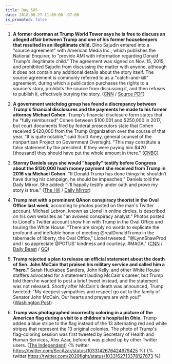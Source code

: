 ```yaml
---
title: Day 585
date: 2018-08-27 11:00:00 -07:00
is_promoted: false
---
```


1. **A former doorman at Trump World Tower says he is free to discuss an alleged affair between Trump and one of his former housekeepers that resulted in an illegitimate child.** Dino Sajudin entered into a "source agreement" with American Media Inc., which publishes the National Enquirer, to "provide AMI with information regarding Donald Trump's illegitimate child." The agreement was signed on Nov. 15, 2015, and prohibited Sajudin from discussing the matter with anyone, although it does not contain any additional details about the story itself. The source agreement is commonly referred to as a "catch-and-kill" agreement, during which a publication purchases the rights to a source's story, prohibits the source from discussing it, and then refuses to publish it, effectively burying the story. ([CNN](https://www.cnn.com/2018/08/24/politics/trump-tower-doorman-contract-ami/index.html) / [Source PDF](http://cdn.cnn.com/cnn/2018/images/08/24/sajudin.ami.pdf))

2. **A government watchdog group has found a discrepancy between Trump's financial disclosures and the payments he made to his former attorney Michael Cohen.** Trump's financial disclosure form states that he "fully reimbursed" Cohen between $100,001 and $250,000 in 2017, but court documents filed by federal prosecutors state that Cohen received $420,000 from the Trump Organization over the course of that year. "It is quite notable," said Scott Amey, general counsel of the nonpartisan Project on Government Oversight. "This may constitute a false statement by the president. If they were paying him $420 \[thousand\] they should have put the whole amount in there." ([CNBC](https://www.cnbc.com/2018/08/24/trump-paid-michael-cohen-more-than-what-he-stated-in-financial-disclosure.html))

3. **Stormy Daniels says she would "happily" testify before Congress about the $130,000 hush money payment she received from Trump in 2016 via Michael Cohen.** "If Donald Trump has done things he shouldn’t have during his campaign, he should be impeached," Daniels told the Daily Mirror. She added: "I'll happily testify under oath and prove my story is true." ([The Hill](http://thehill.com/homenews/administration/403709-stormy-daniels-says-she-will-testify-before-congress) / [Daily Mirror](https://www.mirror.co.uk/news/us-news/stormy-daniels-vows-testify-donald-13139717))

4. **Trump met with a prominent QAnon conspiracy theorist in the Oval Office last week**, according to photos posted on the man's Twitter account. Michael Lebron, known as Lionel in online circles, is described on his own websites as "an avowed conspiracy analyst." Photos posted to Lionel's Twitter account show him with Trump in the Oval Office and touring the White House. "There are simply no words to explicate the profound and ineffable honor of meeting @realDonaldTrump in the tabernacle of liberty, the Oval Office," Lionel tweeted. "@LynnShawProd and I so appreciate @POTUS' kindness and courtesy. #MAGA." ([CNN](https://www.cnn.com/2018/08/25/politics/donald-trump-qanon-white-house/index.html) / [Daily Beast](https://www.thedailybeast.com/trump-in-oval-office-meets-promoter-of-qanon-conspiracy-theory-that-says-democrats-run-pedophile-cult) / [GQ](https://www.gq.com/story/qanon-conspiracy-theorist-oval-office-trump))

5. **Trump rejected a plan to release an official statement about the death of Sen. John McCain that praised his military service and called him a "hero."** Sarah Huckabee Sanders, John Kelly, and other White House staffers advocated for a statement lauding McCain's career, but Trump told them he wanted to post a brief tweet instead, and the statement was not released. Shortly after McCain's death was announced, Trump tweeted: "My deepest sympathies and respect go out to the family of Senator John McCain. Our hearts and prayers are with you!" ([Washington Post](https://www.washingtonpost.com/politics/trump-rejected-plans-for-a-white-house-statement-praising-mccain/2018/08/26/0d0478e4-a967-11e8-8f4b-aee063e14538_story.html?utm_term=.fcbaee81b9cf))

6. **Trump was photographed incorrectly coloring in a picture of the American flag during a visit to a children's hospital in Ohio.** Trump added a blue stripe to the flag instead of the 13 alternating red and white stripes that represent the 13 original colonies. The photo of Trump's flag-coloring session was first tweeted by Secretary of Health and Human Services, Alex Azar, before it was picked up by other Twitter users. ([The Independent](https://www.independent.co.uk/news/world/americas/us-politics/donald-trump-us-flag-wrong-colour-blue-stripe-a8508556.html))
   {% twitter https://twitter.com/SecAzar/status/1033142676424679425 %}
   {% twitter https://twitter.com/2020fight/status/1033162713378127873 %}